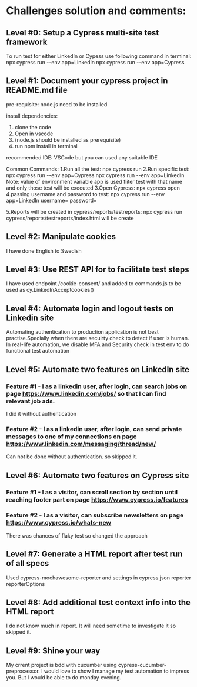 # Challenges solution and comments:
## Level #0: Setup a Cypress multi-site test framework
To run test for either LinkedIn or Cypess use following command in terminal:
npx cypress run --env app=LinkedIn
npx cypress run --env app=Cypress


## Level #1: Document your cypress project in README.md file

pre-requisite:
node.js need to be installed

install dependencies:
1. clone the code
2. Open in vscode
3. (node.js should be installed as prerequisite)
4. run npm install in terminal

recommended IDE:
VSCode but you can used any suitable IDE

Common Commands:
1.Run all the test:
   npx cypress run
2.Run specific test:
   npx cypress run --env app=Cypress
   npx cypress run --env app=LinkedIn
   Note: value of environment variable app is used fliter test with that name and only those test will be executed
3.Open Cypress:
   npx cypress open
4.passing username and password to test:
   npx cypress run --env app=LinkedIn username=<username you want to test> password=<actual password>

5.Reports will be created in cypress/reports/testreports:
   npx cypress run
   cypress/reports/testreports/index.html will be create
   
   
## Level #2: Manipulate cookies
I have done English to Swedish


## Level #3: Use REST API for to facilitate test steps
I have used endpoint /cookie-consent/ and added to commands.js to be used as cy.LinkedInAcceptcookies()


## Level #4: Automate login and logout tests on Linkedin site
Automating authentication to production application is not best practise.Specially when there are secuirty check to detect if user is human.
In real-life automation, we disable MFA and Security check in test env to do functional test automation


## Level #5: Automate two features on LinkedIn site

### Feature #1 - I as a linkedin user, after login, can search jobs on page https://www.linkedin.com/jobs/ so that I can find relevant job ads.
I did it without authentication


### Feature #2 - I as a linkedin user, after login, can send private messages to one of my connections on page https://www.linkedin.com/messaging/thread/new/
Can not be done without authentication. so skipped it.


## Level #6: Automate two features on Cypress site

### Feature #1 - I as a visitor, can scroll section by section until reaching footer part on page https://www.cypress.io/features

### Feature #2 - I as a visitor, can subscribe newsletters on page https://www.cypress.io/whats-new
There was chances of flaky test so changed the approach



## Level #7: Generate a HTML report after test run of all specs
Used cypress-mochawesome-reporter and settings in cypress.json
reporter
reporterOptions



## Level #8: Add additional test context info into the HTML report
I do not know much in report. It will need sometime to investigate it so skipped it.



## Level #9: Shine your way
My crrent project is bdd with cucumber using cypress-cucumber-preprocessor.
I would love to show I manage my test automation to impress you. But I would be able to do monday evening.
